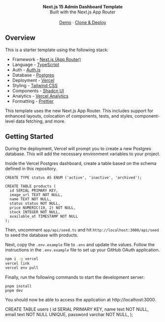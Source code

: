 <div align="center"><strong>Next.js 15 Admin Dashboard Template</strong></div>
<div align="center">Built with the Next.js App Router</div>
<br />
<div align="center">
<a href="https://next-admin-dash.vercel.app/">Demo</a>
<span> · </span>
<a href="https://vercel.com/templates/next.js/admin-dashboard-tailwind-postgres-react-nextjs">Clone & Deploy</a>
<span>
</div>

## Overview

This is a starter template using the following stack:

- Framework - [Next.js (App Router)](https://nextjs.org)
- Language - [TypeScript](https://www.typescriptlang.org)
- Auth - [Auth.js](https://authjs.dev)
- Database - [Postgres](https://vercel.com/postgres)
- Deployment - [Vercel](https://vercel.com/docs/concepts/next.js/overview)
- Styling - [Tailwind CSS](https://tailwindcss.com)
- Components - [Shadcn UI](https://ui.shadcn.com/)
- Analytics - [Vercel Analytics](https://vercel.com/analytics)
- Formatting - [Prettier](https://prettier.io)

This template uses the new Next.js App Router. This includes support for enhanced layouts, colocation of components, tests, and styles, component-level data fetching, and more.

## Getting Started

During the deployment, Vercel will prompt you to create a new Postgres database. This will add the necessary environment variables to your project.

Inside the Vercel Postgres dashboard, create a table based on the schema defined in this repository.

```
CREATE TYPE status AS ENUM ('active', 'inactive', 'archived');

CREATE TABLE products (
  id SERIAL PRIMARY KEY,
  image_url TEXT NOT NULL,
  name TEXT NOT NULL,
  status status NOT NULL,
  price NUMERIC(10, 2) NOT NULL,
  stock INTEGER NOT NULL,
  available_at TIMESTAMP NOT NULL
);
```

Then, uncomment `app/api/seed.ts` and hit `http://localhost:3000/api/seed` to seed the database with products.

Next, copy the `.env.example` file to `.env` and update the values. Follow the instructions in the `.env.example` file to set up your GitHub OAuth application.

```bash
npm i -g vercel
vercel link
vercel env pull
```

Finally, run the following commands to start the development server:

```
pnpm install
pnpm dev
```

You should now be able to access the application at http://localhost:3000.


CREATE TABLE users (
  id SERIAL PRIMARY KEY,
  name text NOT NULL,
  email text NOT NULL UNIQUE,
  password varchar NOT NULL,
);